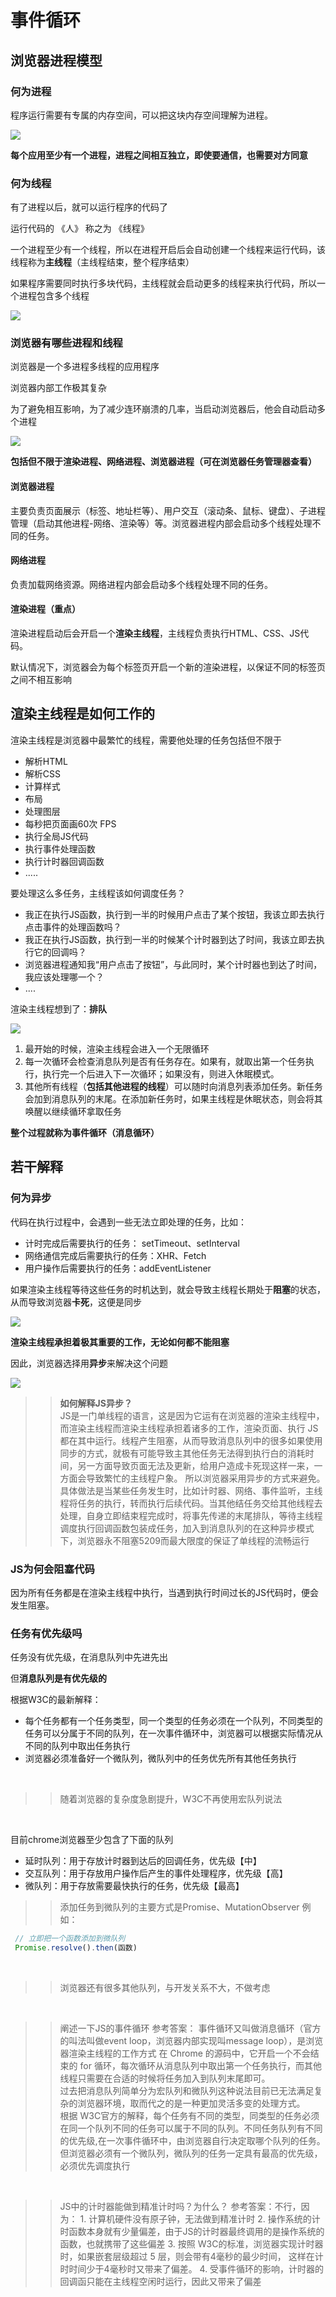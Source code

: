 # 事件循环

## 浏览器进程模型

### 何为进程

程序运行需要有专属的内存空间，可以把这块内存空间理解为进程。

<img src='../../picture/事件循环-进程.jpg' />

**每个应用至少有一个进程，进程之间相互独立，即使要通信，也需要对方同意**

### 何为线程

有了进程以后，就可以运行程序的代码了

运行代码的 《人》 称之为 《线程》

一个进程至少有一个线程，所以在进程开启后会自动创建一个线程来运行代码，该线程称为**主线程**（主线程结束，整个程序结束）

如果程序需要同时执行多块代码，主线程就会启动更多的线程来执行代码，所以一个进程包含多个线程

<img src='../../picture/事件循环-线程.jpg' />

### 浏览器有哪些进程和线程

浏览器是一个多进程多线程的应用程序

浏览器内部工作极其复杂

为了避免相互影响，为了减少连环崩溃的几率，当启动浏览器后，他会自动启动多个进程

<img src='../../picture/事件循环-浏览器进程.jpg' />

**包括但不限于渲染进程、网络进程、浏览器进程（可在浏览器任务管理器查看）**

#### 浏览器进程

主要负责页面展示（标签、地址栏等）、用户交互（滚动条、鼠标、键盘）、子进程管理（启动其他进程-网络、渲染等）等。浏览器进程内部会启动多个线程处理不同的任务。

#### 网络进程

负责加载网络资源。网络进程内部会启动多个线程处理不同的任务。

#### 渲染进程（重点）

渲染进程启动后会开启一个**渲染主线程**，主线程负责执行HTML、CSS、JS代码。

默认情况下，浏览器会为每个标签页开启一个新的渲染进程，以保证不同的标签页之间不相互影响


## 渲染主线程是如何工作的

渲染主线程是浏览器中最繁忙的线程，需要他处理的任务包括但不限于

- 解析HTML
- 解析CSS
- 计算样式
- 布局
- 处理图层
- 每秒把页面画60次 FPS
- 执行全局JS代码
- 执行事件处理函数
- 执行计时器回调函数
- .....


要处理这么多任务，主线程该如何调度任务？

- 我正在执行JS函数，执行到一半的时候用户点击了某个按钮，我该立即去执行点击事件的处理函数吗？
- 我正在执行JS函数，执行到一半的时候某个计时器到达了时间，我该立即去执行它的回调吗？
- 浏览器进程通知我“用户点击了按钮”，与此同时，某个计时器也到达了时间，我应该处理哪一个？
- ....

渲染主线程想到了：**排队**

<img src='../../picture/事件循环-渲染主线程-排队.jpg'/>


1. 最开始的时候，渲染主线程会进入一个无限循环
2. 每一次循环会检查消息队列是否有任务存在。如果有，就取出第一个任务执行，执行完一个后进入下一次循环；如果没有，则进入休眠模式。
3. 其他所有线程（**包括其他进程的线程**）可以随时向消息列表添加任务。新任务会加到消息队列的末尾。在添加新任务时，如果主线程是休眠状态，则会将其唤醒以继续循环拿取任务

**整个过程就称为事件循环（消息循环）**

## 若干解释

### 何为异步

代码在执行过程中，会遇到一些无法立即处理的任务，比如：

- 计时完成后需要执行的任务： setTimeout、setInterval
- 网络通信完成后需要执行的任务：XHR、Fetch
- 用户操作后需要执行的任务：addEventListener

如果渲染主线程等待这些任务的时机达到，就会导致主线程长期处于**阻塞**的状态，从而导致浏览器**卡死**，这便是同步

<img src='../../picture/事件循环-渲染主线程-阻塞.jpg' />

**渲染主线程承担着极其重要的工作，无论如何都不能阻塞**

因此，浏览器选择用**异步**来解决这个问题

<img src='../../picture/事件循环-渲染主线程-异步.jpg' />

>>**如何解释JS异步？**<br/>
JS是一门单线程的语言，这是因为它运有在浏览器的渲染主线程中，而渲染主线程而渲染主线程承担着诸多的工作，渲染页面、执行 JS 都在其中运行。线程产生阻塞，从而导致消息队列中的很多如果使用同步的方式，就极有可能导致主其他任务无法得到执行白的消耗时间，另一方面导致页面无法及更新，给用户造成卡死现这样一来，一方面会导致繁忙的主线程户象。
所以浏览器采用异步的方式来避免。具体做法是当某些任务发生时，比如计时器、网络、事件监听，主线程将任务的执行，转而执行后续代码。当其他结任务交给其他线程去处理，自身立即结束程完成时，将事先传递的末尾排队，等待主线程调度执行回调函数包装成任务，加入到消息队列的在这种异步模式下，浏览器永不阻塞5209而最大限度的保证了单线程的流畅运行

### JS为何会阻塞代码

因为所有任务都是在渲染主线程中执行，当遇到执行时间过长的JS代码时，便会发生阻塞。

### 任务有优先级吗

任务没有优先级，在消息队列中先进先出

但**消息队列是有优先级的**

根据W3C的最新解释：
  - 每个任务都有一个任务类型，同一个类型的任务必须在一个队列，不同类型的任务可以分属于不同的队列，在一次事件循环中，浏览器可以根据实际情况从不同的队列中取出任务执行
  - 浏览器必须准备好一个微队列，微队列中的任务优先所有其他任务执行

<br/>

>> 随着浏览器的复杂度急剧提升，W3C不再使用宏队列说法

<br/>

目前chrome浏览器至少包含了下面的队列

 - 延时队列：用于存放计时器到达后的回调任务，优先级【中】
 - 交互队列：用于存放用户操作后产生的事件处理程序，优先级【高】
 - 微队列：用于存放需要最快执行的任务，优先级【最高】

>> 添加任务到微队列的主要方式是Promise、MutationObserver
例如： 
 ```js 
  // 立即把一个函数添加到微队列
  Promise.resolve().then(函数)
 ```

<br/>

 >> 浏览器还有很多其他队列，与开发关系不大，不做考虑

<br/>

 >> 阐述一下JS的事件循环
 参考答案： 事件循环又叫做消息循环（官方的叫法叫做event loop，浏览器内部实现叫message loop），是浏览器渲染主线程的工作方式
    在 Chrome 的源码中，它开启一个不会结束的 for 循环，每次循环从消息队列中取出第一个任务执行，而其他线程只需要在合适的时候将任务加入到队列末尾即可。<br/>
    过去把消息队列简单分为宏队列和微队列这种说法目前已无法满足复杂的浏览器环境，取而代之的是一种更加灵活多变的处理方式。<br/>
    根据 W3C官方的解释，每个任务有不同的类型，同类型的任务必须在同一个队列不同的任务可以属于不同的队列。不同任务队列有不同的优先级,在一次事件循环中，由浏览器自行决定取哪个队列的任务。但浏览器必须有一个微队列，微队列的任务一定具有最高的优先级，必须优先调度执行

<br/>

>> JS中的计时器能做到精准计时吗？为什么？
    参考答案：不行，因为：
    1. 计算机硬件没有原子钟，无法做到精准计时
    2. 操作系统的计时函数本身就有少量偏差，由于JS的计时器最终调用的是操作系统的函数，也就携带了这些偏差
    3. 按照 W3C的标准，浏览器实现计时器时，如果嵌套层级超过 5 层，则会带有4毫秒的最少时间， 这样在计时时间少于4毫秒时又带来了偏差。
    4. 受事件循环的影响，计时器的回调函只能在主线程空闲时运行，因此又带来了偏差